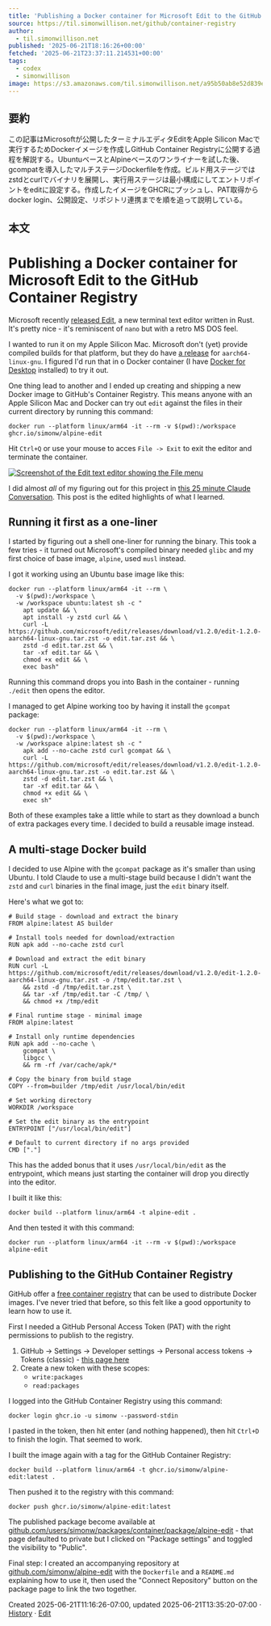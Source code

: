 ```yaml
---
title: 'Publishing a Docker container for Microsoft Edit to the GitHub Container Registry'
source: https://til.simonwillison.net/github/container-registry
author:
  - til.simonwillison.net
published: '2025-06-21T18:16:26+00:00'
fetched: '2025-06-21T23:37:11.214531+00:00'
tags:
  - codex
  - simonwillison
image: https://s3.amazonaws.com/til.simonwillison.net/a95b50ab8e52d839e44a4767c5c22051.jpg
---
```


## 要約

この記事はMicrosoftが公開したターミナルエディタEditをApple Silicon Macで実行するためDockerイメージを作成しGitHub Container Registryに公開する過程を解説する。UbuntuベースとAlpineベースのワンライナーを試した後、gcompatを導入したマルチステージDockerfileを作成。ビルド用ステージではzstdとcurlでバイナリを展開し、実行用ステージは最小構成にしてエントリポイントをeditに設定する。作成したイメージをGHCRにプッシュし、PAT取得からdocker login、公開設定、リポジトリ連携までを順を追って説明している。

## 本文

Publishing a Docker container for Microsoft Edit to the GitHub Container Registry
=================================================================================

Microsoft recently [released Edit](https://devblogs.microsoft.com/commandline/edit-is-now-open-source/), a new terminal text editor written in Rust. It's pretty nice - it's reminiscent of `nano` but with a retro MS DOS feel.

I wanted to run it on my Apple Silicon Mac. Microsoft don't (yet) provide compiled builds for that platform, but they do have [a release](https://github.com/microsoft/edit/releases/tag/v1.2.0) for `aarch64-linux-gnu`. I figured I'd run that in o Docker container (I have [Docker for Desktop](https://www.docker.com/products/docker-desktop/) installed) to try it out.

One thing lead to another and I ended up creating and shipping a new Docker image to GitHub's Container Registry. This means anyone with an Apple Silicon Mac and Docker can try out `edit` against the files in their current directory by running this command:

```
docker run --platform linux/arm64 -it --rm -v $(pwd):/workspace ghcr.io/simonw/alpine-edit
```

Hit `Ctrl+Q` or use your mouse to acces `File -> Exit` to exit the editor and terminate the container.

[![Screenshot of the Edit text editor showing the File menu](https://github.com/user-attachments/assets/1c61a41e-4e84-4983-a7cf-1341c4206bf5)](https://github.com/user-attachments/assets/1c61a41e-4e84-4983-a7cf-1341c4206bf5)

I did almost *all* of my figuring out for this project in [this 25 minute Claude Conversation](https://claude.ai/share/5f0e6547-a3e9-4252-98d0-56f3141c3694). This post is the edited highlights of what I learned.

Running it first as a one-liner
-------------------------------

I started by figuring out a shell one-liner for running the binary. This took a few tries - it turned out Microsoft's compiled binary needed `glibc` and my first choice of base image, `alpine`, used `musl` instead.

I got it working using an Ubuntu base image like this:

```
docker run --platform linux/arm64 -it --rm \
  -v $(pwd):/workspace \
  -w /workspace ubuntu:latest sh -c "
    apt update && \
    apt install -y zstd curl && \
    curl -L https://github.com/microsoft/edit/releases/download/v1.2.0/edit-1.2.0-aarch64-linux-gnu.tar.zst -o edit.tar.zst && \
    zstd -d edit.tar.zst && \
    tar -xf edit.tar && \
    chmod +x edit && \
    exec bash"
```

Running this command drops you into Bash in the container - running `./edit` then opens the editor.

I managed to get Alpine working too by having it install the `gcompat` package:

```
docker run --platform linux/arm64 -it --rm \
  -v $(pwd):/workspace \
  -w /workspace alpine:latest sh -c "
    apk add --no-cache zstd curl gcompat && \
    curl -L https://github.com/microsoft/edit/releases/download/v1.2.0/edit-1.2.0-aarch64-linux-gnu.tar.zst -o edit.tar.zst && \
    zstd -d edit.tar.zst && \
    tar -xf edit.tar && \
    chmod +x edit && \
    exec sh"
```

Both of these examples take a little while to start as they download a bunch of extra packages every time. I decided to build a reusable image instead.

A multi-stage Docker build
--------------------------

I decided to use Alpine with the `gcompat` package as it's smaller than using Ubuntu. I told Claude to use a multi-stage build because I didn't want the `zstd` and `curl` binaries in the final image, just the `edit` binary itself.

Here's what we got to:

```
# Build stage - download and extract the binary
FROM alpine:latest AS builder

# Install tools needed for download/extraction
RUN apk add --no-cache zstd curl

# Download and extract the edit binary
RUN curl -L https://github.com/microsoft/edit/releases/download/v1.2.0/edit-1.2.0-aarch64-linux-gnu.tar.zst -o /tmp/edit.tar.zst \
    && zstd -d /tmp/edit.tar.zst \
    && tar -xf /tmp/edit.tar -C /tmp/ \
    && chmod +x /tmp/edit

# Final runtime stage - minimal image
FROM alpine:latest

# Install only runtime dependencies
RUN apk add --no-cache \
    gcompat \
    libgcc \
    && rm -rf /var/cache/apk/*

# Copy the binary from build stage
COPY --from=builder /tmp/edit /usr/local/bin/edit

# Set working directory
WORKDIR /workspace

# Set the edit binary as the entrypoint
ENTRYPOINT ["/usr/local/bin/edit"]

# Default to current directory if no args provided
CMD ["."]
```

This has the added bonus that it uses `/usr/local/bin/edit` as the entrypoint, which means just starting the container will drop you directly into the editor.

I built it like this:

```
docker build --platform linux/arm64 -t alpine-edit .
```

And then tested it with this command:

```
docker run --platform linux/arm64 -it --rm -v $(pwd):/workspace alpine-edit
```

Publishing to the GitHub Container Registry
-------------------------------------------

GitHub offer a [free container registry](https://docs.github.com/en/packages/working-with-a-github-packages-registry/working-with-the-container-registry) that can be used to distribute Docker images. I've never tried that before, so this felt like a good opportunity to learn how to use it.

First I needed a GitHub Personal Access Token (PAT) with the right permissions to publish to the registry.

1. GitHub → Settings → Developer settings → Personal access tokens → Tokens (classic) - [this page here](https://github.com/settings/tokens/new)
2. Create a new token with these scopes:
   * `write:packages`
   * `read:packages`

I logged into the GitHub Container Registry using this command:

```
docker login ghcr.io -u simonw --password-stdin
```

I pasted in the token, then hit enter (and nothing happened), then hit `Ctrl+D` to finish the login. That seemed to work.

I built the image again with a tag for the GitHub Container Registry:

```
docker build --platform linux/arm64 -t ghcr.io/simonw/alpine-edit:latest .
```

Then pushed it to the registry with this command:

```
docker push ghcr.io/simonw/alpine-edit:latest
```

The published package become available at [github.com/users/simonw/packages/container/package/alpine-edit](https://github.com/users/simonw/packages/container/package/alpine-edit) - that page defaulted to private but I clicked on "Package settings" and toggled the visibility to "Public".

Final step: I created an accompanying repository at [github.com/simonw/alpine-edit](https://github.com/simonw/alpine-edit) with the `Dockerfile` and a `README.md` explaining how to use it, then used the "Connect Repository" button on the package page to link the two together.

Created 2025-06-21T11:16:26-07:00, updated 2025-06-21T13:35:20-07:00 · [History](https://github.com/simonw/til/commits/main/github/container-registry.md) · [Edit](https://github.com/simonw/til/blob/main/github/container-registry.md)
